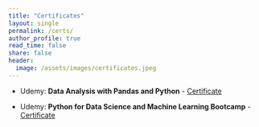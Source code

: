 ```yaml
---
title: "Certificates"
layout: single
permalink: /certs/
author_profile: true
read_time: false
share: false
header:
  image: /assets/images/certificates.jpeg
---
```



  - Udemy: **Data Analysis with Pandas and Python** - [Certificate](/assets/images/Python_Pandas_Cert.jpg)

  - Udemy: **Python for Data Science and Machine Learning Bootcamp** - [Certificate](/assets/images/Python_DS_Cert.jpg)
